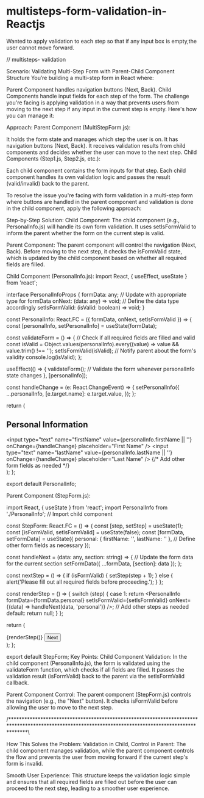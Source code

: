 # multisteps-form-validation-in-Reactjs
Wanted to apply validation to each step so that if any input box is empty,the user cannot move forward.


// multisteps- validation

Scenario: Validating Multi-Step Form with Parent-Child Component Structure
You’re building a multi-step form in React where:

Parent Component handles navigation buttons (Next, Back).
Child Components handle input fields for each step of the form.
The challenge you're facing is applying validation in a way that prevents users from moving to the next step if any input in the current step is empty. Here's how you can manage it:

Approach:
Parent Component (MultiStepForm.js):

It holds the form state and manages which step the user is on.
It has navigation buttons (Next, Back).
It receives validation results from child components and decides whether the user can move to the next step.
Child Components (Step1.js, Step2.js, etc.):

Each child component contains the form inputs for that step.
Each child component handles its own validation logic and passes the result (valid/invalid) back to the parent.


To resolve the issue you're facing with form validation in a multi-step form where buttons are handled in the parent component and validation is done in the child component, apply the following approach:

Step-by-Step Solution:
Child Component:
The child component (e.g., PersonalInfo.js) will handle its own form validation. It uses setIsFormValid to inform the parent whether the form on the current step is valid.

Parent Component:
The parent component will control the navigation (Next, Back). Before moving to the next step, it checks the isFormValid state, which is updated by the child component based on whether all required fields are filled.

Child Component (PersonalInfo.js):
import React, { useEffect, useState } from 'react';

interface PersonalInfoProps {
  formData: any; // Update with appropriate type for formData
  onNext: (data: any) => void; // Define the data type accordingly
  setIsFormValid: (isValid: boolean) => void;
}

const PersonalInfo: React.FC<PersonalInfoProps> = ({ formData, onNext, setIsFormValid }) => {
  const [personalInfo, setPersonalInfo] = useState(formData);

  const validateForm = () => {
    // Check if all required fields are filled and valid
    const isValid = Object.values(personalInfo).every((value) => value && value.trim() !== '');
    setIsFormValid(isValid); // Notify parent about the form's validity
    console.log(isValid);
  };

  useEffect(() => {
    validateForm(); // Validate the form whenever personalInfo state changes
  }, [personalInfo]);

  const handleChange = (e: React.ChangeEvent<HTMLInputElement>) => {
    setPersonalInfo({
      ...personalInfo,
      [e.target.name]: e.target.value,
    });
  };

  return (
    <div>
      <h2>Personal Information</h2>
      <input
        type="text"
        name="firstName"
        value={personalInfo.firstName || ''}
        onChange={handleChange}
        placeholder="First Name"
      />
      <input
        type="text"
        name="lastName"
        value={personalInfo.lastName || ''}
        onChange={handleChange}
        placeholder="Last Name"
      />
      {/* Add other form fields as needed */}
    </div>
  );
};

export default PersonalInfo;

Parent Component (StepForm.js):

import React, { useState } from 'react';
import PersonalInfo from './PersonalInfo'; // Import child component

const StepForm: React.FC = () => {
  const [step, setStep] = useState(1);
  const [isFormValid, setIsFormValid] = useState(false);
  const [formData, setFormData] = useState({
    personal: { firstName: '', lastName: '' }, // Define other form fields as necessary
  });

  const handleNext = (data: any, section: string) => {
    // Update the form data for the current section
    setFormData({ ...formData, [section]: data });
  };

  const nextStep = () => {
    if (isFormValid) {
      setStep(step + 1);
    } else {
      alert('Please fill out all required fields before proceeding.');
    }
  };

  const renderStep = () => {
    switch (step) {
      case 1:
        return <PersonalInfo formData={formData.personal} setIsFormValid={setIsFormValid} onNext={(data) => handleNext(data, 'personal')} />;
      // Add other steps as needed
      default:
        return null;
    }
  };

  return (
    <div>
      {renderStep()}
      <button onClick={nextStep}>Next</button>
    </div>
  );
};

export default StepForm;
Key Points:
Child Component Validation: In the child component (PersonalInfo.js), the form is validated using the validateForm function, which checks if all fields are filled. It passes the validation result (isFormValid) back to the parent via the setIsFormValid callback.

Parent Component Control: The parent component (StepForm.js) controls the navigation (e.g., the "Next" button). It checks isFormValid before allowing the user to move to the next step.

/******************************************************************************************************************************************************\

How This Solves the Problem:
Validation in Child, Control in Parent: The child component manages validation, while the parent component controls the flow and prevents the user from moving forward if the current step's form is invalid.

Smooth User Experience: This structure keeps the validation logic simple and ensures that all required fields are filled out before the user can proceed to the next step, leading to a smoother user experience.


